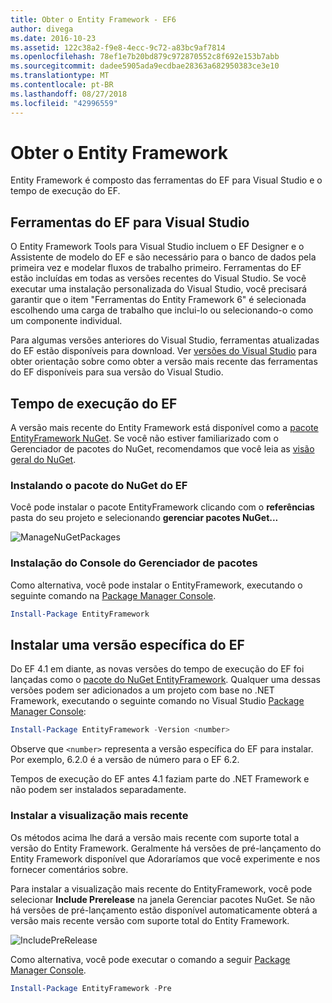 ```yaml
---
title: Obter o Entity Framework - EF6
author: divega
ms.date: 2016-10-23
ms.assetid: 122c38a2-f9e8-4ecc-9c72-a83bc9af7814
ms.openlocfilehash: 78ef1e7b20bd879c972870552c8f692e153b7abb
ms.sourcegitcommit: dadee5905ada9ecdbae28363a682950383ce3e10
ms.translationtype: MT
ms.contentlocale: pt-BR
ms.lasthandoff: 08/27/2018
ms.locfileid: "42996559"
---
```

# <a name="get-entity-framework"></a>Obter o Entity Framework
Entity Framework é composto das ferramentas do EF para Visual Studio e o tempo de execução do EF.

## <a name="ef-tools-for-visual-studio"></a>Ferramentas do EF para Visual Studio

O Entity Framework Tools para Visual Studio incluem o EF Designer e o Assistente de modelo do EF e são necessário para o banco de dados pela primeira vez e modelar fluxos de trabalho primeiro. Ferramentas do EF estão incluídas em todas as versões recentes do Visual Studio. Se você executar uma instalação personalizada do Visual Studio, você precisará garantir que o item "Ferramentas do Entity Framework 6" é selecionada escolhendo uma carga de trabalho que inclui-lo ou selecionando-o como um componente individual.

Para algumas versões anteriores do Visual Studio, ferramentas atualizadas do EF estão disponíveis para download. Ver [versões do Visual Studio](~/ef6/what-is-new/visual-studio.md) para obter orientação sobre como obter a versão mais recente das ferramentas do EF disponíveis para sua versão do Visual Studio.

## <a name="ef-runtime"></a>Tempo de execução do EF

A versão mais recente do Entity Framework está disponível como a [pacote EntityFramework NuGet](http://nuget.org/packages/EntityFramework/). Se você não estiver familiarizado com o Gerenciador de pacotes do NuGet, recomendamos que você leia as [visão geral do NuGet](https://docs.microsoft.com/nuget/consume-packages/overview-and-workflow).

### <a name="installing-the-ef-nuget-package"></a>Instalando o pacote do NuGet do EF

Você pode instalar o pacote EntityFramework clicando com o **referências** pasta do seu projeto e selecionando **gerenciar pacotes NuGet...**

![ManageNuGetPackages](~/ef6/media/managenugetpackages.png)

### <a name="installing-from-package-manager-console"></a>Instalação do Console do Gerenciador de pacotes

Como alternativa, você pode instalar o EntityFramework, executando o seguinte comando na [Package Manager Console](http://docs.nuget.org/docs/start-here/using-the-package-manager-console).

``` powershell
Install-Package EntityFramework
```

## <a name="installing-a-specific-version-of-ef"></a>Instalar uma versão específica do EF

Do EF 4.1 em diante, as novas versões do tempo de execução do EF foi lançadas como o [pacote do NuGet EntityFramework](https://www.nuget.org/packages/EntityFramework/). Qualquer uma dessas versões podem ser adicionados a um projeto com base no .NET Framework, executando o seguinte comando no Visual Studio [Package Manager Console](http://docs.nuget.org/docs/start-here/using-the-package-manager-console):

``` powershell
Install-Package EntityFramework -Version <number>
```

Observe que `<number>` representa a versão específica do EF para instalar. Por exemplo, 6.2.0 é a versão de número para o EF 6.2.   

Tempos de execução do EF antes 4.1 faziam parte do .NET Framework e não podem ser instalados separadamente.

### <a name="installing-the-latest-preview"></a>Instalar a visualização mais recente

Os métodos acima lhe dará a versão mais recente com suporte total a versão do Entity Framework. Geralmente há versões de pré-lançamento do Entity Framework disponível que Adoraríamos que você experimente e nos fornecer comentários sobre.

Para instalar a visualização mais recente do EntityFramework, você pode selecionar **Include Prerelease** na janela Gerenciar pacotes NuGet. Se não há versões de pré-lançamento estão disponível automaticamente obterá a versão mais recente versão com suporte total do Entity Framework.

![IncludePreRelease](~/ef6/media/includeprerelease.png)

Como alternativa, você pode executar o comando a seguir [Package Manager Console](http://docs.nuget.org/docs/start-here/using-the-package-manager-console).

``` powershell
Install-Package EntityFramework -Pre
```
